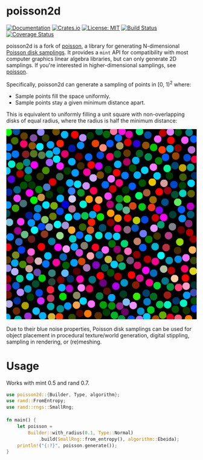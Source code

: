 # poisson2d

[![Documentation][di]][dl] [![Crates.io][ri]][rl] [![License: MIT][li]][ll] [![Build Status][ti]][tl] [![Coverage Status][ci]][cl]   

[di]: https://docs.rs/poisson2d/badge.svg
[dl]: https://docs.rs/poisson2d

[ri]: https://img.shields.io/crates/v/poisson2d.svg
[rl]: https://crates.io/crates/poisson2d/

[li]: https://img.shields.io/badge/License-MIT-blue.svg
[ll]: https://opensource.org/licenses/MIT

[ti]: https://travis-ci.org/benfrankel/poisson2d.svg?branch=master
[tl]: https://travis-ci.org/benfrankel/poisson2d

[ci]: https://coveralls.io/repos/github/benfrankel/poisson2d/badge.svg?branch=master
[cl]: https://coveralls.io/github/benfrankel/poisson2d?branch=master

poisson2d is a fork of [poisson](https://crates.io/crates/poisson), a library for generating N-dimensional [Poisson disk
samplings](http://mollyrocket.com/casey/stream_0014.html). It provides a `mint` API for compatibility with most computer
graphics linear algebra libraries, but can only generate 2D samplings. If you're interested in higher-dimensional
samplings, see [poisson](https://crates.io/crates/poisson).

Specifically, poisson2d can generate a sampling of points in [0, 1)<sup>2</sup> where:

 * Sample points fill the space uniformly.
 * Sample points stay a given minimum distance apart.

This is equivalent to uniformly filling a unit square with non-overlapping
disks of equal radius, where the radius is half the minimum distance:

![Example of a Poisson disk sampling represented as non-overlapping disks](poisson-visualisation/output.png)

Due to their blue noise properties, Poisson disk samplings can be used for
object placement in procedural texture/world generation, digital stippling,
sampling in rendering, or (re)meshing.

# Usage

Works with mint 0.5 and rand 0.7.

```rust
use poisson2d::{Builder, Type, algorithm};
use rand::FromEntropy;
use rand::rngs::SmallRng;

fn main() {
    let poisson =
        Builder::with_radius(0.1, Type::Normal)
            .build(SmallRng::from_entropy(), algorithm::Ebeida);
    println!("{:?}", poisson.generate());
}
```
